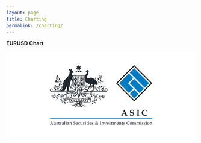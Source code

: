 ```yaml
---
layout: page
title: Charting
permalink: /charting/
---
```


**EURUSD Chart**

<div align="center">
<img alt="EURUSD Signal" src="/static/img/regulators-logo/asic-logo.jpg" title="EURUSD Signal">
</div>
